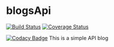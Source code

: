 # blogsApi
[![Build Status](https://travis-ci.org/hadijahkyampeire/blogsApi.svg?branch=master)](https://travis-ci.org/hadijahkyampeire/blogsApi)
[![Coverage Status](https://coveralls.io/repos/github/hadijahkyampeire/blogsApi/badge.svg?branch=master)](https://coveralls.io/github/hadijahkyampeire/blogsApi?branch=master)

[![Codacy Badge](https://api.codacy.com/project/badge/Grade/890ae8ed4eab49938ab6fa771e5d2e5d)](https://www.codacy.com/app/hadijahkyampeire/blogsApi?utm_source=github.com&amp;utm_medium=referral&amp;utm_content=hadijahkyampeire/blogsApi&amp;utm_campaign=Badge_Grade)
This is a simple API blog

